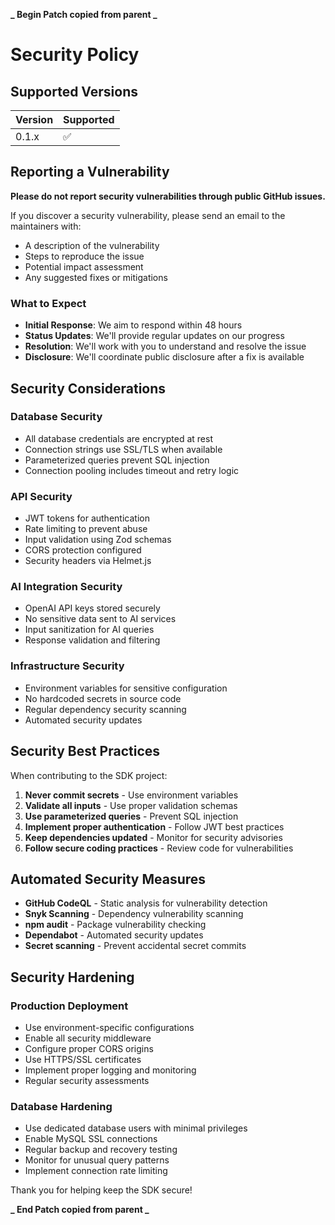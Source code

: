 **_ Begin Patch copied from parent _**

# Security Policy

## Supported Versions

| Version | Supported          |
| ------- | ------------------ |
| 0.1.x   | :white_check_mark: |

## Reporting a Vulnerability

**Please do not report security vulnerabilities through public GitHub issues.**

If you discover a security vulnerability, please send an email to the maintainers with:

- A description of the vulnerability
- Steps to reproduce the issue
- Potential impact assessment
- Any suggested fixes or mitigations

### What to Expect

- **Initial Response**: We aim to respond within 48 hours
- **Status Updates**: We'll provide regular updates on our progress
- **Resolution**: We'll work with you to understand and resolve the issue
- **Disclosure**: We'll coordinate public disclosure after a fix is available

## Security Considerations

### Database Security

- All database credentials are encrypted at rest
- Connection strings use SSL/TLS when available
- Parameterized queries prevent SQL injection
- Connection pooling includes timeout and retry logic

### API Security

- JWT tokens for authentication
- Rate limiting to prevent abuse
- Input validation using Zod schemas
- CORS protection configured
- Security headers via Helmet.js

### AI Integration Security

- OpenAI API keys stored securely
- No sensitive data sent to AI services
- Input sanitization for AI queries
- Response validation and filtering

### Infrastructure Security

- Environment variables for sensitive configuration
- No hardcoded secrets in source code
- Regular dependency security scanning
- Automated security updates

## Security Best Practices

When contributing to the SDK project:

1. **Never commit secrets** - Use environment variables
2. **Validate all inputs** - Use proper validation schemas
3. **Use parameterized queries** - Prevent SQL injection
4. **Implement proper authentication** - Follow JWT best practices
5. **Keep dependencies updated** - Monitor for security advisories
6. **Follow secure coding practices** - Review code for vulnerabilities

## Automated Security Measures

- **GitHub CodeQL** - Static analysis for vulnerability detection
- **Snyk Scanning** - Dependency vulnerability scanning
- **npm audit** - Package vulnerability checking
- **Dependabot** - Automated security updates
- **Secret scanning** - Prevent accidental secret commits

## Security Hardening

### Production Deployment

- Use environment-specific configurations
- Enable all security middleware
- Configure proper CORS origins
- Use HTTPS/SSL certificates
- Implement proper logging and monitoring
- Regular security assessments

### Database Hardening

- Use dedicated database users with minimal privileges
- Enable MySQL SSL connections
- Regular backup and recovery testing
- Monitor for unusual query patterns
- Implement connection rate limiting

Thank you for helping keep the SDK secure!

**_ End Patch copied from parent _**
